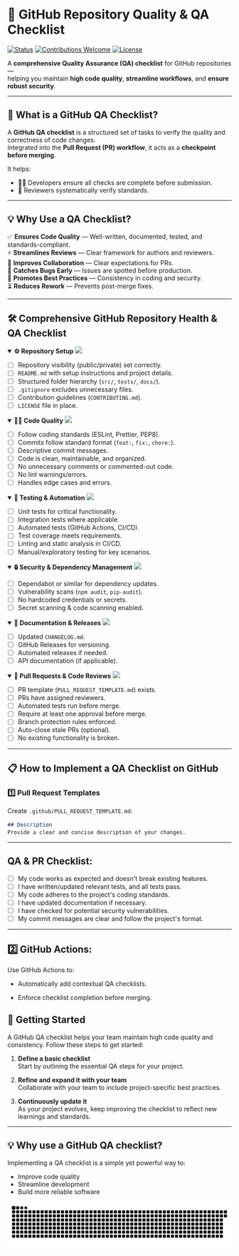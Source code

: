 # 🚀 GitHub Repository Quality & QA Checklist

[![Status](https://img.shields.io/badge/Status-Active-brightgreen?style=for-the-badge)](https://github.com/im-ahmed-hasan?tab=repositories)
[![Contributions Welcome](https://img.shields.io/badge/Contributions-Welcome-blue?style=for-the-badge)](https://www.ahmed-hasan.wuaze.com)
[![License](https://img.shields.io/badge/License-MIT-yellow?style=for-the-badge)](https://github.com/im-ahmed-hasan/github-repo-setup-qa-guide/blob/main/LICENSE)

A **comprehensive Quality Assurance (QA) checklist** for GitHub repositories —  
helping you maintain **high code quality**, **streamline workflows**, and **ensure robust security**.

---

## 📌 What is a GitHub QA Checklist?
A **GitHub QA checklist** is a structured set of tasks to verify the quality and correctness of code changes.  
Integrated into the **Pull Request (PR) workflow**, it acts as a **checkpoint before merging**.

It helps:
- 🧑‍💻 Developers ensure all checks are complete before submission.
- 👀 Reviewers systematically verify standards.

---

## 💡 Why Use a QA Checklist?
✅ **Ensures Code Quality** — Well-written, documented, tested, and standards-compliant.  
⚡ **Streamlines Reviews** — Clear framework for authors and reviewers.  
🤝 **Improves Collaboration** — Clear expectations for PRs.  
🐛 **Catches Bugs Early** — Issues are spotted before production.  
📏 **Promotes Best Practices** — Consistency in coding and security.  
⏳ **Reduces Rework** — Prevents post-merge fixes.

---

## 🛠 Comprehensive GitHub Repository Health & QA Checklist

<details open>
<summary>
<strong>⚙️ Repository Setup</strong>  
<img src="https://img.shields.io/badge/Repository%20Setup-grey?style=for-the-badge" />
</summary>

- [ ] Repository visibility (public/private) set correctly.  
- [ ] `README.md` with setup instructions and project details.  
- [ ] Structured folder hierarchy (`src/`, `tests/`, `docs/`).  
- [ ] `.gitignore` excludes unnecessary files.  
- [ ] Contribution guidelines (`CONTRIBUTING.md`).  
- [ ] `LICENSE` file in place.
</details>

<details open>
<summary>
<strong>🧑‍💻 Code Quality</strong>  
<img src="https://img.shields.io/badge/Code%20Quality-blue?style=for-the-badge" />
</summary>

- [ ] Follow coding standards (ESLint, Prettier, PEP8).  
- [ ] Commits follow standard format (`feat:`, `fix:`, `chore:`).  
- [ ] Descriptive commit messages.  
- [ ] Code is clean, maintainable, and organized.  
- [ ] No unnecessary comments or commented-out code.  
- [ ] No lint warnings/errors.  
- [ ] Handles edge cases and errors.
</details>

<details open>
<summary>
<strong>🧪 Testing & Automation</strong>  
<img src="https://img.shields.io/badge/Testing%20&%20Automation-purple?style=for-the-badge" />
</summary>

- [ ] Unit tests for critical functionality.  
- [ ] Integration tests where applicable.  
- [ ] Automated tests (GitHub Actions, CI/CD).  
- [ ] Test coverage meets requirements.  
- [ ] Linting and static analysis in CI/CD.  
- [ ] Manual/exploratory testing for key scenarios.
</details>

<details open>
<summary>
<strong>🔒 Security & Dependency Management</strong>  
<img src="https://img.shields.io/badge/Security%20&%20Dependencies-red?style=for-the-badge" />
</summary>

- [ ] Dependabot or similar for dependency updates.  
- [ ] Vulnerability scans (`npm audit`, `pip-audit`).  
- [ ] No hardcoded credentials or secrets.  
- [ ] Secret scanning & code scanning enabled.
</details>

<details open>
<summary>
<strong>📄 Documentation & Releases</strong>  
<img src="https://img.shields.io/badge/Docs%20&%20Releases-orange?style=for-the-badge" />
</summary>

- [ ] Updated `CHANGELOG.md`.  
- [ ] GitHub Releases for versioning.  
- [ ] Automated releases if needed.  
- [ ] API documentation (if applicable).
</details>

<details open>
<summary>
<strong>🤝 Pull Requests & Code Reviews</strong>  
<img src="https://img.shields.io/badge/PRs%20&%20Reviews-green?style=for-the-badge" />
</summary>

- [ ] PR template (`PULL_REQUEST_TEMPLATE.md`) exists.  
- [ ] PRs have assigned reviewers.  
- [ ] Automated tests run before merge.  
- [ ] Require at least one approval before merge.  
- [ ] Branch protection rules enforced.  
- [ ] Auto-close stale PRs (optional).  
- [ ] No existing functionality is broken.
</details>

---

## 📋 How to Implement a QA Checklist on GitHub

### 1️⃣ Pull Request Templates
Create `.github/PULL_REQUEST_TEMPLATE.md`:
```markdown
## Description
Provide a clear and concise description of your changes.
```
---

## QA & PR Checklist:
- [ ] My code works as expected and doesn't break existing features.
- [ ] I have written/updated relevant tests, and all tests pass.
- [ ] My code adheres to the project's coding standards.
- [ ] I have updated documentation if necessary.
- [ ] I have checked for potential security vulnerabilities.
- [ ] My commit messages are clear and follow the project's format.

---
## 2️⃣ GitHub Actions:
Use GitHub Actions to:

- Automatically add contextual QA checklists.

- Enforce checklist completion before merging.

## 🚀 Getting Started

A GitHub QA checklist helps your team maintain high code quality and consistency. Follow these steps to get started:

1. **Define a basic checklist**  
   Start by outlining the essential QA steps for your project.

2. **Refine and expand it with your team**  
   Collaborate with your team to include project-specific best practices.

3. **Continuously update it**  
   As your project evolves, keep improving the checklist to reflect new learnings and standards.

---

## 💡 **Why use a GitHub QA checklist?**  
Implementing a QA checklist is a simple yet powerful way to:  

- Improve code quality  
- Streamline development  
- Build more reliable software

<div align="left">
<img src="https://github.com/im-ahmed-hasan/shape-shift/blob/main/assets/snake.svg" alt="Snake animation" />
</div>  
